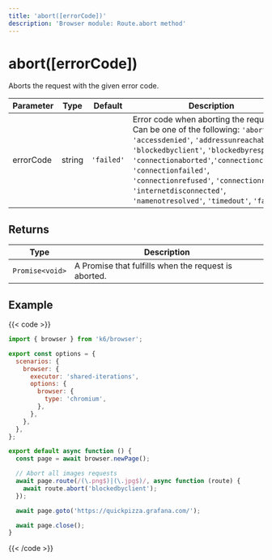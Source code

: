 ```yaml
---
title: 'abort([errorCode])'
description: 'Browser module: Route.abort method'
---
```


# abort([errorCode])

Aborts the request with the given error code.

| Parameter | Type   | Default    | Description                                                                                                                                                                                                                                                                                                                                                  |
| --------- | ------ | ---------- | ------------------------------------------------------------------------------------------------------------------------------------------------------------------------------------------------------------------------------------------------------------------------------------------------------------------------------------------------------------ |
| errorCode | string | `'failed'` | Error code when aborting the request. Can be one of the following: `'aborted'`, `'accessdenied'`, `'addressunreachable'`, `'blockedbyclient'`, `'blockedbyresponse'`, `'connectionaborted'`,`'connectionclosed'`, `'connectionfailed'`, `'connectionrefused'`, `'connectionreset'`, `'internetdisconnected'`, `'namenotresolved'`, `'timedout'`, `'failed'`. |

## Returns

| Type            | Description                                          |
| --------------- | ---------------------------------------------------- |
| `Promise<void>` | A Promise that fulfills when the request is aborted. |

## Example

{{< code >}}

<!-- md-k6:skip -->

```javascript
import { browser } from 'k6/browser';

export const options = {
  scenarios: {
    browser: {
      executor: 'shared-iterations',
      options: {
        browser: {
          type: 'chromium',
        },
      },
    },
  },
};

export default async function () {
  const page = await browser.newPage();

  // Abort all images requests
  await page.route(/(\.png$)|(\.jpg$)/, async function (route) {
    await route.abort('blockedbyclient');
  });

  await page.goto('https://quickpizza.grafana.com/');

  await page.close();
}
```

{{< /code >}}

